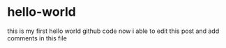 # hello-world
this is my first hello world github code
now i able to edit this post and add comments in this file
